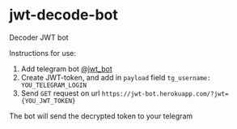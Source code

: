 # jwt-decode-bot
Decoder JWT bot


Instructions for use:
1. Add telegram bot [@jwt_bot](https://t.me/jwt_bot)
2. Create JWT-token, and add in `payload` field `tg_username: YOU_TELEGRAM_LOGIN`
3. Send `GET` request on url `https://jwt-bot.herokuapp.com/?jwt={YOU_JWT_TOKEN}` 

The bot will send the decrypted token to your telegram
